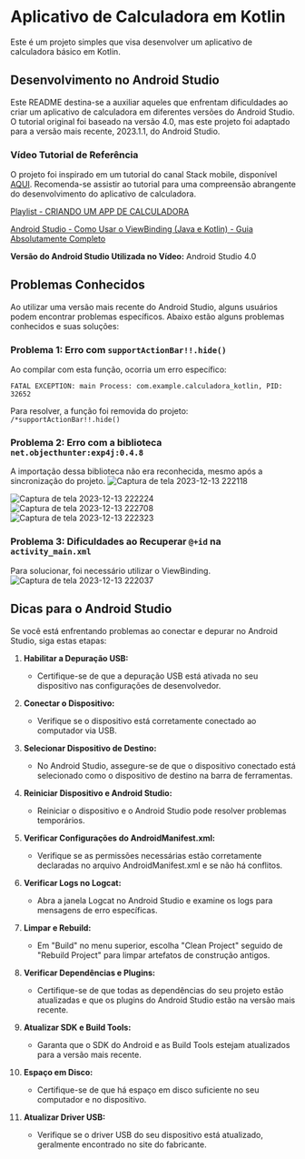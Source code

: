 # Aplicativo de Calculadora em Kotlin

Este é um projeto simples que visa desenvolver um aplicativo de calculadora básico em Kotlin.

## Desenvolvimento no Android Studio

Este README destina-se a auxiliar aqueles que enfrentam dificuldades ao criar um aplicativo de calculadora em diferentes versões do Android Studio. O tutorial original foi baseado na versão 4.0, mas este projeto foi adaptado para a versão mais recente, 2023.1.1, do Android Studio.

### Vídeo Tutorial de Referência

O projeto foi inspirado em um tutorial do canal Stack mobile, disponível [AQUI](https://www.youtube.com/watch?v=Q8X20lCJbd4&list=PLizN3WA8HR1x4KLD4VP18ulM6iE0wVbTX&pp=iAQB). Recomenda-se assistir ao tutorial para uma compreensão abrangente do desenvolvimento do aplicativo de calculadora.

[Playlist - CRIANDO UM APP DE CALCULADORA](https://www.youtube.com/watch?v=Q8X20lCJbd4&list=PLizN3WA8HR1x4KLD4VP18ulM6iE0wVbTX&pp=iAQB)

[Android Studio - Como Usar o ViewBinding (Java e Kotlin) - Guia Absolutamente Completo](https://www.youtube.com/watch?v=RwXJY_k2Kv4&t=300s)

**Versão do Android Studio Utilizada no Vídeo:** Android Studio 4.0

## Problemas Conhecidos

Ao utilizar uma versão mais recente do Android Studio, alguns usuários podem encontrar problemas específicos. Abaixo estão alguns problemas conhecidos e suas soluções:

### Problema 1: Erro com `supportActionBar!!.hide()`

Ao compilar com esta função, ocorria um erro específico:

`FATAL EXCEPTION: main Process: com.example.calculadora_kotlin, PID: 32652`

Para resolver, a função foi removida do projeto: `/*supportActionBar!!.hide()`

### Problema 2: Erro com a biblioteca `net.objecthunter:exp4j:0.4.8`

A importação dessa biblioteca não era reconhecida, mesmo após a sincronização do projeto.
![Captura de tela 2023-12-13 222118](https://github.com/MusulaoEduardo/App_Calculadora/assets/127571820/a89d44fd-568d-444c-a7f6-720d880ebe0a)

![Captura de tela 2023-12-13 222224](https://github.com/MusulaoEduardo/App_Calculadora/assets/127571820/558c34fb-e931-41ba-8750-d5282c5b223f)
![Captura de tela 2023-12-13 222708](https://github.com/MusulaoEduardo/App_Calculadora/assets/127571820/22bc7d21-f33f-4471-93f1-ed284265742f)
![Captura de tela 2023-12-13 222323](https://github.com/MusulaoEduardo/App_Calculadora/assets/127571820/54c45644-61bf-466c-b305-74b9e29ff432)

### Problema 3: Dificuldades ao Recuperar `@+id` na `activity_main.xml`

Para solucionar, foi necessário utilizar o ViewBinding.
![Captura de tela 2023-12-13 222037](https://github.com/MusulaoEduardo/App_Calculadora/assets/127571820/ad9b169c-5296-4f44-8044-80dd12016640)

## Dicas para o Android Studio

Se você está enfrentando problemas ao conectar e depurar no Android Studio, siga estas etapas:

1. **Habilitar a Depuração USB:**
   - Certifique-se de que a depuração USB está ativada no seu dispositivo nas configurações de desenvolvedor.

2. **Conectar o Dispositivo:**
   - Verifique se o dispositivo está corretamente conectado ao computador via USB.

3. **Selecionar Dispositivo de Destino:**
   - No Android Studio, assegure-se de que o dispositivo conectado está selecionado como o dispositivo de destino na barra de ferramentas.

4. **Reiniciar Dispositivo e Android Studio:**
   - Reiniciar o dispositivo e o Android Studio pode resolver problemas temporários.

5. **Verificar Configurações do AndroidManifest.xml:**
   - Verifique se as permissões necessárias estão corretamente declaradas no arquivo AndroidManifest.xml e se não há conflitos.

6. **Verificar Logs no Logcat:**
   - Abra a janela Logcat no Android Studio e examine os logs para mensagens de erro específicas.

7. **Limpar e Rebuild:**
   - Em "Build" no menu superior, escolha "Clean Project" seguido de "Rebuild Project" para limpar artefatos de construção antigos.

8. **Verificar Dependências e Plugins:**
   - Certifique-se de que todas as dependências do seu projeto estão atualizadas e que os plugins do Android Studio estão na versão mais recente.

9. **Atualizar SDK e Build Tools:**
   - Garanta que o SDK do Android e as Build Tools estejam atualizados para a versão mais recente.

10. **Espaço em Disco:**
    - Certifique-se de que há espaço em disco suficiente no seu computador e no dispositivo.

11. **Atualizar Driver USB:**
    - Verifique se o driver USB do seu dispositivo está atualizado, geralmente encontrado no site do fabricante.
